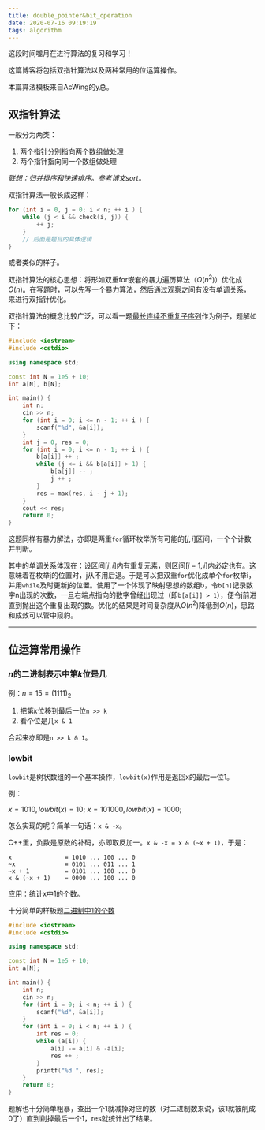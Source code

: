 ```yaml
---
title: double_pointer&bit_operation
date: 2020-07-16 09:19:19
tags: algorithm
---
```


这段时间噬月在进行算法的复习和学习！

这篇博客将包括双指针算法以及两种常用的位运算操作。

<!--more-->

本篇算法模板来自AcWing的y总。

## 双指针算法

一般分为两类：

1. 两个指针分别指向两个数组做处理
2. 两个指针指向同一个数组做处理

*联想：归并排序和快速排序。参考博文sort。*

双指针算法一般长成这样：

```cpp
for (int i = 0, j = 0; i < n; ++ i ) {
    while (j < i && check(i, j)) {
        ++ j;
    }
    // 后面是题目的具体逻辑
}
```

或者类似的样子。

双指针算法的核心思想：将形如双重for嵌套的暴力遍历算法（$O(n^2)$）优化成$O(n)$。在写题时，可以先写一个暴力算法，然后通过观察之间有没有单调关系，来进行双指针优化。

双指针算法的概念比较广泛，可以看一题[最长连续不重复子序列](https://www.acwing.com/problem/content/801/)作为例子，题解如下：

```cpp
#include <iostream>
#include <cstdio>

using namespace std;

const int N = 1e5 + 10;
int a[N], b[N];

int main() {
    int n;
    cin >> n;
    for (int i = 0; i <= n - 1; ++ i ) {
        scanf("%d", &a[i]);
    }
    int j = 0, res = 0;
    for (int i = 0; i <= n - 1; ++ i ) {
        b[a[i]] ++ ;
        while (j <= i && b[a[i]] > 1) {
            b[a[j]] -- ;
            j ++ ;
        }
        res = max(res, i - j + 1);
    }
    cout << res;
    return 0;
}
```

这题同样有暴力解法，亦即是两重`for`循环枚举所有可能的$[j, i]$区间，一个个计数并判断。

其中的单调关系体现在：设区间$[j, i]$内有重复元素，则区间$[j - 1, i]$内必定也有。这意味着在枚举j的位置时，j从不用后退。于是可以把双重`for`优化成单个`for`枚举i，并用`while`及时更新j的位置。使用了一个体现了映射思想的数组b，令`b[n]`记录数字n出现的次数，一旦右端点指向的数字曾经出现过（即`b[a[i]] > 1`），便令j前进直到抛出这个重复出现的数。优化的结果是时间复杂度从$O(n^2)$降低到$O(n)$，思路和成效可以管中窥豹。

---

## 位运算常用操作

### $n$的二进制表示中第$k$位是几

例：$n = 15 = (1111)_2$

1. 把第$k$位移到最后一位`n >> k`
2. 看个位是几`x & 1`

合起来亦即是`n >> k & 1`。

### lowbit

`lowbit`是树状数组的一个基本操作，`lowbit(x)`作用是返回x的最后一位1。

例：

$x = 1010, lowbit(x) = 10;$
$x = 101000, lowbit(x) = 1000;$

怎么实现的呢？简单一句话：`x & -x`。

C++里，负数是原数的补码，亦即取反加一。`x & -x = x & (~x + 1)`，于是：

```note
x               = 1010 ... 100 ... 0
~x              = 0101 ... 011 ... 1
~x + 1          = 0101 ... 100 ... 0
x & (~x + 1)    = 0000 ... 100 ... 0
```

应用：统计x中1的个数。

十分简单的样板题[二进制中1的个数](https://www.acwing.com/problem/content/803/)

```cpp
#include <iostream>
#include <cstdio>

using namespace std;

const int N = 1e5 + 10;
int a[N];

int main() {
    int n;
    cin >> n;
    for (int i = 0; i < n; ++ i ) {
        scanf("%d", &a[i]);
    }
    for (int i = 0; i < n; ++ i ) {
        int res = 0;
        while (a[i]) {
            a[i] -= a[i] & -a[i];
            res ++ ;
        }
        printf("%d ", res);
    }
    return 0;
}
```

题解也十分简单粗暴，查出一个1就减掉对应的数（对二进制数来说，该1就被削成0了）直到削掉最后一个1，res就统计出了结果。
